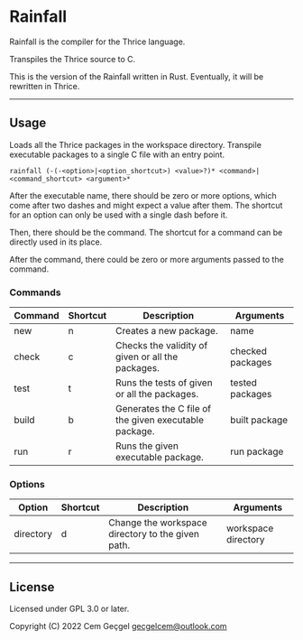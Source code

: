 # Rainfall

Rainfall is the compiler for the Thrice language.

Transpiles the Thrice source to C.

This is the version of the Rainfall written in Rust. Eventually, it will be
rewritten in Thrice.

---

## Usage

Loads all the Thrice packages in the workspace directory. Transpile executable
packages to a single C file with an entry point.

`rainfall (-(-<option>|<option_shortcut>) <value>?)* <command>|<command_shortcut> <argument>*`

After the executable name, there should be zero or more options, which come
after two dashes and might expect a value after them. The shortcut for an option
can only be used with a single dash before it.

Then, there should be the command. The shortcut for a command can be directly
used in its place.

After the command, there could be zero or more arguments passed to the command.

### Commands

| Command | Shortcut | Description                                           | Arguments        |
| ------- | -------- | ----------------------------------------------------- | ---------------- |
| new     | n        | Creates a new package.                                | name             |
| check   | c        | Checks the validity of given or all the packages.     | checked packages |
| test    | t        | Runs the tests of given or all the packages.          | tested packages  |
| build   | b        | Generates the C file of the given executable package. | built package    |
| run     | r        | Runs the given executable package.                    | run package      |

### Options

| Option    | Shortcut | Description                                       | Arguments           |
| --------- | -------- | ------------------------------------------------- | ------------------- |
| directory | d        | Change the workspace directory to the given path. | workspace directory |

---

## License

Licensed under GPL 3.0 or later.

Copyright (C) 2022 Cem Geçgel <gecgelcem@outlook.com>
